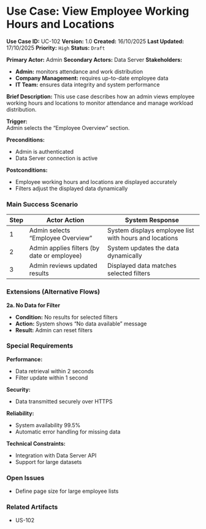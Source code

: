 # Use Case: View Employee Working Hours and Locations

**Use Case ID:** UC-102
**Version:** 1.0
**Created:** 16/10/2025
**Last Updated:** 17/10/2025
**Priority:** `High`
**Status:** `Draft`

**Primary Actor:** Admin
**Secondary Actors:** Data Server
**Stakeholders:**
- **Admin:** monitors attendance and work distribution
- **Company Management:** requires up-to-date employee data
- **IT Team:** ensures data integrity and system performance

**Brief Description:**
This use case describes how an admin views employee working hours and locations to monitor attendance and manage workload distribution.

**Trigger:**  
Admin selects the “Employee Overview” section.

**Preconditions:**
- Admin is authenticated
- Data Server connection is active

**Postconditions:**
- Employee working hours and locations are displayed accurately
- Filters adjust the displayed data dynamically

### Main Success Scenario

| Step | Actor Action | System Response |
|------|---------------|-----------------|
| 1 | Admin selects “Employee Overview” | System displays employee list with hours and locations |
| 2 | Admin applies filters (by date or employee) | System updates the data dynamically |
| 3 | Admin reviews updated results | Displayed data matches selected filters |

### Extensions (Alternative Flows)

**2a. No Data for Filter**
- **Condition:** No results for selected filters
- **Action:** System shows “No data available” message
- **Result:** Admin can reset filters

### Special Requirements
**Performance:**
- Data retrieval within 2 seconds
- Filter update within 1 second

**Security:**
- Data transmitted securely over HTTPS

**Reliability:**
- System availability 99.5%
- Automatic error handling for missing data

**Technical Constraints:**
- Integration with Data Server API
- Support for large datasets

### Open Issues
- Define page size for large employee lists 

### Related Artifacts
- US-102